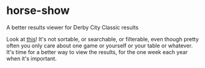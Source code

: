 # horse-show
A better results viewer for Derby City Classic results

Look at [this]! It's not sortable, or searchable, or filterable, even though pretty often you
only care about one game or yourself or your table or whatever. It's time for a better way
to view the results, for the one week each year when it's important.

[this]: http://results.derbycityclassic.com/LiveMatchesandResults/_asp/completed.asp
